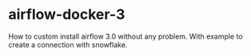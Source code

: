 # airflow-docker-3
How to custom install airflow 3.0 without any problem. With example to create a connection with snowflake.
